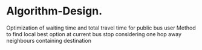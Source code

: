 # Algorithm-Design.
Optimization of waiting time and total travel time for public bus user
Method to find local best option at current bus stop considering one hop away neighbours containing destination
